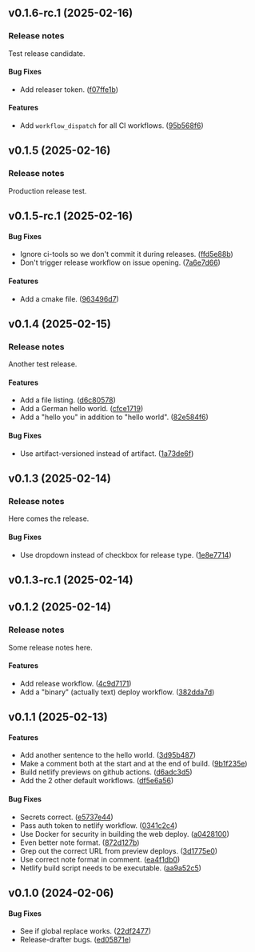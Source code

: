 <a name="v0.1.6-rc.1"></a>

## v0.1.6-rc.1 (2025-02-16)

### Release notes

Test release candidate.

#### Bug Fixes

- Add releaser token. ([f07ffe1b](https://github.com/TokTok/experimental/commit/f07ffe1b9224e94f15d2d5adda884e2af5f392b3))

#### Features

- Add `workflow_dispatch` for all CI workflows. ([95b568f6](https://github.com/TokTok/experimental/commit/95b568f6e71bbc8658c2d03c4ef03c7218c7e50c))

<a name="v0.1.5"></a>

## v0.1.5 (2025-02-16)

### Release notes

Production release test.

<a name="v0.1.5-rc.1"></a>

## v0.1.5-rc.1 (2025-02-16)

#### Bug Fixes

- Ignore ci-tools so we don't commit it during releases. ([ffd5e88b](https://github.com/TokTok/experimental/commit/ffd5e88bb79022bd9af79348522f82811263101c))
- Don't trigger release workflow on issue opening. ([7a6e7d66](https://github.com/TokTok/experimental/commit/7a6e7d66ca5551f2440389a55b186ca33e49285f))

#### Features

- Add a cmake file. ([963496d7](https://github.com/TokTok/experimental/commit/963496d75878af06affd6578577277b4a6e534ed))

<a name="v0.1.4"></a>

## v0.1.4 (2025-02-15)

### Release notes

Another test release.

#### Features

- Add a file listing. ([d6c80578](https://github.com/TokTok/experimental/commit/d6c80578bc5b28c70ef21f6eb7c7ce02a35d542b))
- Add a German hello world. ([cfce1719](https://github.com/TokTok/experimental/commit/cfce1719649d5c7fa9372ad54f31e008e1f8863f))
- Add a "hello you" in addition to "hello world". ([82e584f6](https://github.com/TokTok/experimental/commit/82e584f63ec47a3c74c7ce660d65bb64a9db8ae6))

#### Bug Fixes

- Use artifact-versioned instead of artifact. ([1a73de6f](https://github.com/TokTok/experimental/commit/1a73de6fbc68f3eafc9596377846fb68a5dc432d))

<a name="v0.1.3"></a>

## v0.1.3 (2025-02-14)

### Release notes

Here comes the release.

#### Bug Fixes

- Use dropdown instead of checkbox for release type. ([1e8e7714](https://github.com/TokTok/experimental/commit/1e8e7714394fe492776f00ff876fdd8f9b9c2d98))

<a name="v0.1.3-rc.1"></a>

## v0.1.3-rc.1 (2025-02-14)

<a name="v0.1.2"></a>

## v0.1.2 (2025-02-14)

### Release notes

Some release notes here.

#### Features

- Add release workflow. ([4c9d7171](https://github.com/TokTok/experimental/commit/4c9d71719ebe21b93a37e836427cdeb6814c8f11))
- Add a "binary" (actually text) deploy workflow. ([382dda7d](https://github.com/TokTok/experimental/commit/382dda7d928cb8feb8100eb11eaa71258a3a7358))

<a name="v0.1.1"></a>

## v0.1.1 (2025-02-13)

#### Features

- Add another sentence to the hello world. ([3d95b487](https://github.com/TokTok/experimental/commit/3d95b487d32b556c709c2e7e37987ae1cb3410e6))
- Make a comment both at the start and at the end of build. ([9b1f235e](https://github.com/TokTok/experimental/commit/9b1f235ec8510a58a28c4e1cf94400d394f3906e))
- Build netlify previews on github actions. ([d6adc3d5](https://github.com/TokTok/experimental/commit/d6adc3d5abedbef41c1e4bed248d6ef7810daf8a))
- Add the 2 other default workflows. ([df5e6a56](https://github.com/TokTok/experimental/commit/df5e6a5693c93bddd76c404916f5e0bac362aee4))

#### Bug Fixes

- Secrets correct. ([e5737e44](https://github.com/TokTok/experimental/commit/e5737e44bd1a9e56cb719ec3a38ff4f319a0574e))
- Pass auth token to netlify workflow. ([0341c2c4](https://github.com/TokTok/experimental/commit/0341c2c4f256f00d60fdcdc27efe16374d8f3ba2))
- Use Docker for security in building the web deploy. ([a0428100](https://github.com/TokTok/experimental/commit/a0428100d8890f23f3cb3435bb5cb989f56d35a3))
- Even better note format. ([872d127b](https://github.com/TokTok/experimental/commit/872d127b125a404976e8c5c7d04473ea53f3f32e))
- Grep out the correct URL from preview deploys. ([3d1775e0](https://github.com/TokTok/experimental/commit/3d1775e03e1e3b4a7867bdd0b96bdbd48c827256))
- Use correct note format in comment. ([ea4f1db0](https://github.com/TokTok/experimental/commit/ea4f1db074f75a8f54182bf3ee9097d65f5f268e))
- Netlify build script needs to be executable. ([aa9a52c5](https://github.com/TokTok/experimental/commit/aa9a52c527be9db84cf50d727e851eae739e1562))

<a name="v0.1.0"></a>

## v0.1.0 (2024-02-06)

#### Bug Fixes

- See if global replace works. ([22df2477](https://github.com/TokTok/experimental/commit/22df2477e27350c89660056a75e4289531df9390))
- Release-drafter bugs. ([ed05871e](https://github.com/TokTok/experimental/commit/ed05871e5639a17048f76ad2dfd27a4eded57317))
